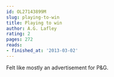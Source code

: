 ```yaml
---
id: OL27143899M
slug: playing-to-win
title: Playing to win
author: A.G. Lafley
rating: 2
pages: 272
reads:
- finished_at: '2013-03-02'
---
```

Felt like mostly an advertisement for P&amp;G.
